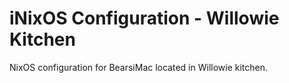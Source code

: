 # iNixOS Configuration - Willowie Kitchen

NixOS configuration for BearsiMac located in Willowie kitchen.
